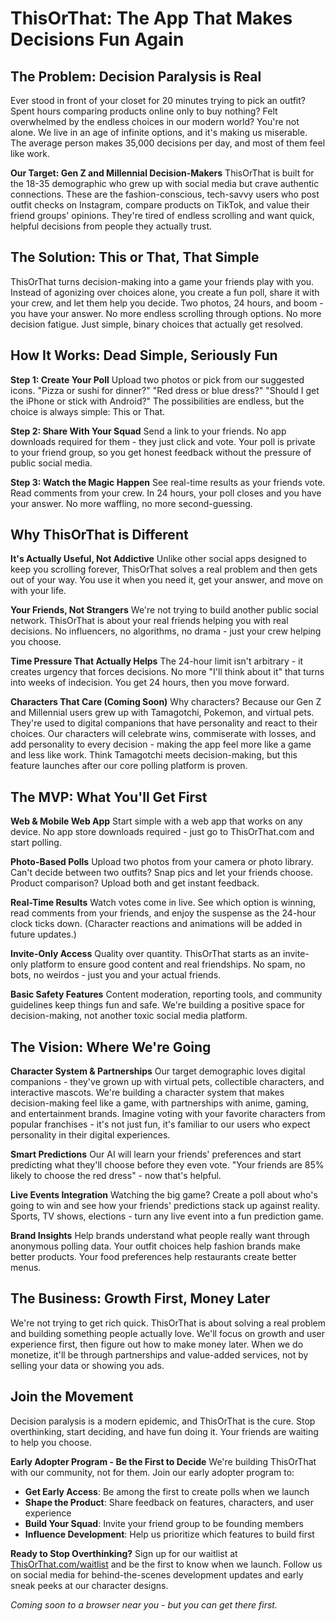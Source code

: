 # ThisOrThat: The App That Makes Decisions Fun Again

## The Problem: Decision Paralysis is Real

Ever stood in front of your closet for 20 minutes trying to pick an outfit? Spent hours comparing products online only to buy nothing? Felt overwhelmed by the endless choices in our modern world? You're not alone. We live in an age of infinite options, and it's making us miserable. The average person makes 35,000 decisions per day, and most of them feel like work.

**Our Target: Gen Z and Millennial Decision-Makers**
ThisOrThat is built for the 18-35 demographic who grew up with social media but crave authentic connections. These are the fashion-conscious, tech-savvy users who post outfit checks on Instagram, compare products on TikTok, and value their friend groups' opinions. They're tired of endless scrolling and want quick, helpful decisions from people they actually trust.

## The Solution: This or That, That Simple

ThisOrThat turns decision-making into a game your friends play with you. Instead of agonizing over choices alone, you create a fun poll, share it with your crew, and let them help you decide. Two photos, 24 hours, and boom - you have your answer. No more endless scrolling through options. No more decision fatigue. Just simple, binary choices that actually get resolved.

## How It Works: Dead Simple, Seriously Fun

**Step 1: Create Your Poll**
Upload two photos or pick from our suggested icons. "Pizza or sushi for dinner?" "Red dress or blue dress?" "Should I get the iPhone or stick with Android?" The possibilities are endless, but the choice is always simple: This or That.

**Step 2: Share With Your Squad**
Send a link to your friends. No app downloads required for them - they just click and vote. Your poll is private to your friend group, so you get honest feedback without the pressure of public social media.

**Step 3: Watch the Magic Happen**
See real-time results as your friends vote. Read comments from your crew. In 24 hours, your poll closes and you have your answer. No more waffling, no more second-guessing.

## Why ThisOrThat is Different

**It's Actually Useful, Not Addictive**
Unlike other social apps designed to keep you scrolling forever, ThisOrThat solves a real problem and then gets out of your way. You use it when you need it, get your answer, and move on with your life.

**Your Friends, Not Strangers**
We're not trying to build another public social network. ThisOrThat is about your real friends helping you with real decisions. No influencers, no algorithms, no drama - just your crew helping you choose.

**Time Pressure That Actually Helps**
The 24-hour limit isn't arbitrary - it creates urgency that forces decisions. No more "I'll think about it" that turns into weeks of indecision. You get 24 hours, then you move forward.

**Characters That Care (Coming Soon)**
Why characters? Because our Gen Z and Millennial users grew up with Tamagotchi, Pokemon, and virtual pets. They're used to digital companions that have personality and react to their choices. Our characters will celebrate wins, commiserate with losses, and add personality to every decision - making the app feel more like a game and less like work. Think Tamagotchi meets decision-making, but this feature launches after our core polling platform is proven.

## The MVP: What You'll Get First

**Web & Mobile Web App**
Start simple with a web app that works on any device. No app store downloads required - just go to ThisOrThat.com and start polling.

**Photo-Based Polls**
Upload two photos from your camera or photo library. Can't decide between two outfits? Snap pics and let your friends choose. Product comparison? Upload both and get instant feedback.

**Real-Time Results**
Watch votes come in live. See which option is winning, read comments from your friends, and enjoy the suspense as the 24-hour clock ticks down. (Character reactions and animations will be added in future updates.)

**Invite-Only Access**
Quality over quantity. ThisOrThat starts as an invite-only platform to ensure good content and real friendships. No spam, no bots, no weirdos - just you and your actual friends.

**Basic Safety Features**
Content moderation, reporting tools, and community guidelines keep things fun and safe. We're building a positive space for decision-making, not another toxic social media platform.

## The Vision: Where We're Going

**Character System & Partnerships**
Our target demographic loves digital companions - they've grown up with virtual pets, collectible characters, and interactive mascots. We're building a character system that makes decision-making feel like a game, with partnerships with anime, gaming, and entertainment brands. Imagine voting with your favorite characters from popular franchises - it's not just fun, it's familiar to our users who expect personality in their digital experiences.

**Smart Predictions**
Our AI will learn your friends' preferences and start predicting what they'll choose before they even vote. "Your friends are 85% likely to choose the red dress" - now that's helpful.

**Live Events Integration**
Watching the big game? Create a poll about who's going to win and see how your friends' predictions stack up against reality. Sports, TV shows, elections - turn any live event into a fun prediction game.

**Brand Insights**
Help brands understand what people really want through anonymous polling data. Your outfit choices help fashion brands make better products. Your food preferences help restaurants create better menus.

## The Business: Growth First, Money Later

We're not trying to get rich quick. ThisOrThat is about solving a real problem and building something people actually love. We'll focus on growth and user experience first, then figure out how to make money later. When we do monetize, it'll be through partnerships and value-added services, not by selling your data or showing you ads.

## Join the Movement

Decision paralysis is a modern epidemic, and ThisOrThat is the cure. Stop overthinking, start deciding, and have fun doing it. Your friends are waiting to help you choose.

**Early Adopter Program - Be the First to Decide**
We're building ThisOrThat with our community, not for them. Join our early adopter program to:

- **Get Early Access**: Be among the first to create polls when we launch
- **Shape the Product**: Share feedback on features, characters, and user experience
- **Build Your Squad**: Invite your friend group to be founding members
- **Influence Development**: Help us prioritize which features to build first

**Ready to Stop Overthinking?**
Sign up for our waitlist at [ThisOrThat.com/waitlist](https://ThisOrThat.com/waitlist) and be the first to know when we launch. Follow us on social media for behind-the-scenes development updates and early sneak peeks at our character designs.

*Coming soon to a browser near you - but you can get there first.*
